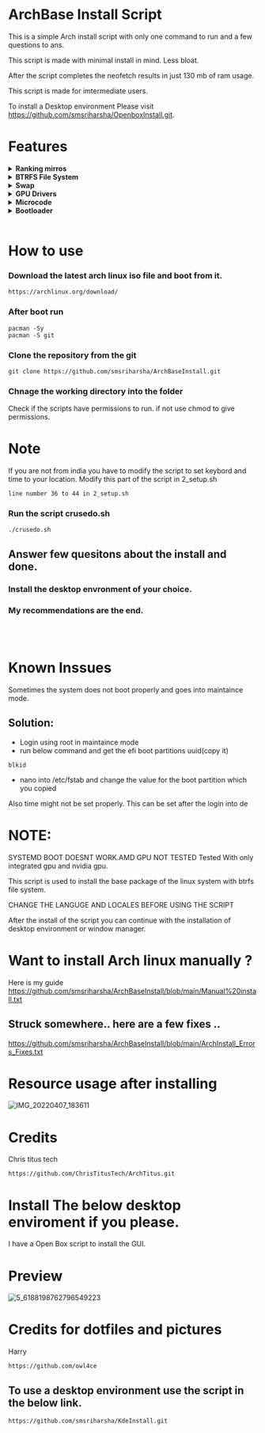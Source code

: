 # ArchBase Install Script
 This is a simple Arch install script with only one command to run and a few questions to ans.

 This script is made with minimal install in mind. Less bloat.

 After the script completes the neofetch results in just 130 mb of ram usage.

 This script is made for imtermediate users.  

 To install a Desktop environment Please visit 
https://github.com/smsriharsha/OpenboxInstall.git.


# Features

<details>
  <summary><strong>Ranking mirros</strong></summary>
  Arch linux has many mirrors and ranking these is important. The script selects 6 mirrors based on the speed of the mirrors.
</details>
<details>
  <summary><strong>BTRFS File System</strong></summary>

- **Features:**
    - BTRFS File system allows for live snapshots. [Learn More](https://github.com/smsriharsha/ArchBaseInstall/blob/main/My_BTRFS.md)
    - It takes up less storage for those snapshots than ext4
    - These snapshots can be booted from grub in case of errors.
</details>
<details>
  <summary><strong>Swap</strong></summary>

  - A swap partition is created based on the requirement.
### Why no swap file?
  - Swap partition is created rather than swap files becasue BTRFS does not play well with swap files and throws permission denied errors.

</details>

<details>
  <summary><strong>GPU Drivers</strong></summary>
  The script auto detects the graphics card and installs drivers.
  
  I have tested the code with Nvidia and Intel drivers .

  AMD i have not tested but confident it would work.

  ## Systems with intel integrated and AMD/Nvidia graphics
  If the system has both intel integrated and a graphics card then both the drivers will be installed.

  # Note:

  If there is no mux switch in the laptop to switch the graphics then this will cause problems during boot up and needs to figured out manually by setting the display to boot from intel graphics and not nvidia or amd graphics card.

  </details>

  <details>
  <summary><strong>Microcode</strong></summary>
  Intel and amd microcode will be installed automatically
  </details>

<details>
  <summary><strong>Bootloader</strong></summary>
  the script installs grub boot loader by default and systemd boot loader caused me problems with graphics and btrfs.
  </details>
</br>


# How to use
### Download the latest arch linux iso file and boot from it.
```
https://archlinux.org/download/
```
### After boot run
```
pacman -Sy
pacman -S git
```
### Clone the repository from the git
```
git clone https://github.com/smsriharsha/ArchBaseInstall.git
```
### Chnage the working directory into the folder
Check if the scripts have permissions to run. if not use chmod to give permissions.
# Note 
If you are not from india you have to modify the script to set keybord and time to your location. Modify this part of the script in 2_setup.sh

```
line number 36 to 44 in 2_setup.sh
```

### Run the script crusedo.sh
```
./crusedo.sh
```
## Answer few quesitons about the install and done.
### Install the desktop envronment of your choice. 
### My **recommendations** are the end.
</br></br>

# Known Inssues
Sometimes the system does not boot properly and goes into maintaince mode.
## Solution:
- Login using root in maintaince mode
- run below command and get the efi boot partitions uuid(copy it)
```
blkid
```
- nano into /etc/fstab and change the value for the boot partition which you copied 

Also time might not be set properly.
This can be set after the login into de




# NOTE: 
  
  SYSTEMD BOOT DOESNT WORK.AMD GPU NOT TESTED
  Tested With only integrated gpu and nvidia gpu.

 This script is used to install the base package of the linux system with btrfs file system.
 
 CHANGE THE LANGUGE AND LOCALES BEFORE USING THE SCRIPT
 
 After the install of the script you can continue with the installation of desktop environment or window manager.

# Want to install Arch linux manually ?
Here is my guide https://github.com/smsriharsha/ArchBaseInstall/blob/main/Manual%20install.txt
## Struck somewhere.. here are a few fixes ..
https://github.com/smsriharsha/ArchBaseInstall/blob/main/ArchInstall_Errors_Fixes.txt

# Resource usage after installing
![IMG_20220407_183611](https://user-images.githubusercontent.com/23277835/162498380-a96bdfd2-1acf-4532-afd4-275b02c48c1c.jpg)

# Credits
 
 Chris titus tech
 ```
 https://github.com/ChrisTitusTech/ArchTitus.git
 ```

# Install The below desktop enviroment if you please.
I have a Open Box script to install the GUI.
# Preview
![5_6188198762796549223](https://user-images.githubusercontent.com/23277835/159973528-02b36055-c773-4690-a218-1f4df88c753f.png)

# Credits for dotfiles and pictures
Harry
```
https://github.com/owl4ce
```

## To use a desktop environment use the script in the below link.
```
https://github.com/smsriharsha/KdeInstall.git
```
